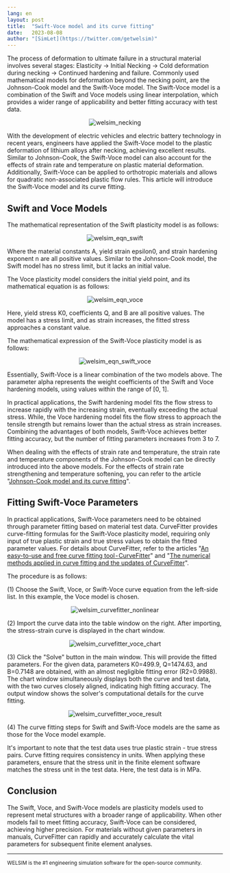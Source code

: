 ```yaml
---
lang: en
layout: post
title:  "Swift-Voce model and its curve fitting"
date:   2023-08-08
author: "[SimLet](https://twitter.com/getwelsim)"
---
```


The process of deformation to ultimate failure in a structural material involves several stages: Elasticity -> Initial Necking -> Cold deformation during necking -> Continued hardening and failure. Commonly used mathematical models for deformation beyond the necking point, are the Johnson-Cook model and the Swift-Voce model. The Swift-Voce model is a combination of the Swift and Voce models using linear interpolation, which provides a wider range of applicability and better fitting accuracy with test data.

<p align="center">
  <img src="\assets\blog\20230808\welsim_necking.png" alt="welsim_necking" />
</p>

With the development of electric vehicles and electric battery technology in recent years, engineers have applied the Swift-Voce model to the plastic deformation of lithium alloys after necking, achieving excellent results. Similar to Johnson-Cook, the Swift-Voce model can also account for the effects of strain rate and temperature on plastic material deformation. Additionally, Swift-Voce can be applied to orthotropic materials and allows for quadratic non-associated plastic flow rules. This article will introduce the Swift-Voce model and its curve fitting.


## Swift and Voce Models
The mathematical representation of the Swift plasticity model is as follows:
<p align="center">
  <img src="\assets\blog\20230808\welsim_eqn_swift.png" alt="welsim_eqn_swift" />
</p>

Where the material constants A, yield strain epsilon0, and strain hardening exponent n are all positive values. Similar to the Johnson-Cook model, the Swift model has no stress limit, but it lacks an initial value.

The Voce plasticity model considers the initial yield point, and its mathematical equation is as follows:
<p align="center">
  <img src="\assets\blog\20230808\welsim_eqn_voce.png" alt="welsim_eqn_voce" />
</p>

Here, yield stress K0, coefficients Q, and B are all positive values. The model has a stress limit, and as strain increases, the fitted stress approaches a constant value.

The mathematical expression of the Swift-Voce plasticity model is as follows:
<p align="center">
  <img src="\assets\blog\20230808\welsim_eqn_swift_voce.png" alt="welsim_eqn_swift_voce" />
</p>

Essentially, Swift-Voce is a linear combination of the two models above. The parameter alpha represents the weight coefficients of the Swift and Voce hardening models, using values within the range of [0, 1].

In practical applications, the Swift hardening model fits the flow stress to increase rapidly with the increasing strain, eventually exceeding the actual stress. While, the Voce hardening model fits the flow stress to approach the tensile strength but remains lower than the actual stress as strain increases. Combining the advantages of both models, Swift-Voce achieves better fitting accuracy, but the number of fitting parameters increases from 3 to 7.

When dealing with the effects of strain rate and temperature, the strain rate and temperature components of the Johnson-Cook model can be directly introduced into the above models. For the effects of strain rate strengthening and temperature softening, you can refer to the article "[Johnson-Cook model and its curve fitting](https://welsim.com/2023/07/28/johnson-cook-model-and-its-curve-fitting.html)".


## Fitting Swift-Voce Parameters 
In practical applications, Swift-Voce parameters need to be obtained through parameter fitting based on material test data. CurveFitter provides curve-fitting formulas for the Swift-Voce plasticity model, requiring only input of true plastic strain and true stress values to obtain the fitted parameter values. For details about CurveFitter, refer to the articles "[An easy-to-use and free curve fitting tool - CurveFitter](https://welsim.com/2021/07/09/an-easy-to-use-and-free-curve-fitting-tool-curvefitter.html)" and "[The numerical methods applied in curve fitting and the updates of CurveFitter](https://welsim.com/2022/08/11/the-numerical-methods-applied-in-curve-fitting-and-the-updates-of-CurveFitter.html)".

The procedure is as follows:

(1) Choose the Swift, Voce, or Swift-Voce curve equation from the left-side list. In this example, the Voce model is chosen.
<p align="center">
  <img src="\assets\blog\20230808\welsim_curvefitter_nonlinear.png" alt="welsim_curvefitter_nonlinear" />
</p>

(2) Import the curve data into the table window on the right. After importing, the stress-strain curve is displayed in the chart window.
<p align="center">
  <img src="\assets\blog\20230808\welsim_curvefitter_voce_chart.png" alt="welsim_curvefitter_voce_chart" />
</p>

(3) Click the "Solve" button in the main window. This will provide the fitted parameters. For the given data, parameters K0=499.9, Q=1474.63, and B=0.7148 are obtained, with an almost negligible fitting error (R2=0.9988). The chart window simultaneously displays both the curve and test data, with the two curves closely aligned, indicating high fitting accuracy. The output window shows the solver's computational details for the curve fitting.
<p align="center">
  <img src="\assets\blog\20230808\welsim_curvefitter_voce_result.png" alt="welsim_curvefitter_voce_result" />
</p>

(4) The curve fitting steps for Swift and Swift-Voce models are the same as those for the Voce model example.

It's important to note that the test data uses true plastic strain - true stress pairs. Curve fitting requires consistency in units. When applying these parameters, ensure that the stress unit in the finite element software matches the stress unit in the test data. Here, the test data is in MPa.


## Conclusion

The Swift, Voce, and Swift-Voce models are plasticity models used to represent metal structures with a broader range of applicability. When other models fail to meet fitting accuracy, Swift-Voce can be considered, achieving higher precision. For materials without given parameters in manuals, CurveFitter can rapidly and accurately calculate the vital parameters for subsequent finite element analyses.

---

<small>
WELSIM is the #1 engineering simulation software for the open-source community.
</small>
